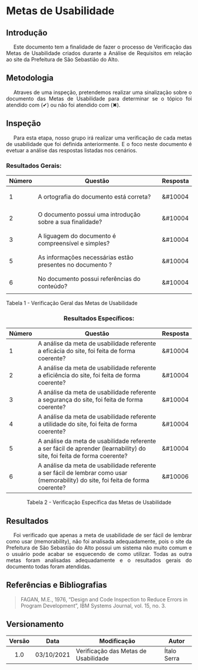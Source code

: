 # Metas de Usabilidade

## <a>Introdução</a>

<p style="text-indent: 20px; text-align: justify">
Este documento tem a finalidade de fazer o processo de Verificação das Metas de Usabilidade criados durante a Análise de Requisitos em relação ao site da Prefeitura de São Sebastião do Alto.
</p>


## <a>Metodologia</a>

<p style="text-indent: 20px; text-align: justify">
Atraves de uma inspeção, pretendemos realizar uma sinalização sobre o documento das Metas de Usabilidade para determinar se o tópico foi atendido com (&#10004) ou não foi atendido com (&#10006).
</p>


## <a>Inspeção</a>

<p style="text-indent: 20px; text-align: justify"> 
Para esta etapa, nosso grupo irá realizar uma verificação de cada metas de usabilidade que foi definida anteriormente. E o foco neste documento é evetuar a análise das respostas listadas nos cenários. 
</p>

</center>

### Resultados Gerais:
|Número|Questão|Resposta|
|--|--|--|
|1|A ortografia do documento está correta?|<p>&#10004</p>|
|2|O documento possui uma introdução sobre a sua finalidade?|<p>&#10004</p>|
|3|A liguagem do documento é compreensível e simples?|<p>&#10004</p>|
|5|As informações necessárias estão presentes no documento ?|<p>&#10004</p>|
|6|No documento possui referências do conteúdo?|<p>&#10004</p>|


<figcaption>Tabela 1 - Verificação Geral das Metas de Usabilidade</figcaption>

</center>

<center>

### Resultados Específicos:
|Número|Questão|Resposta|
|--|--|--|
|1|A análise da meta de usabilidade referente a eficácia do site, foi feita de forma coerente?|<p>&#10004</p>|
|2|A análise da meta de usabilidade referente a eficiência do site, foi feita de forma coerente?|<p>&#10004</p>|
|3|A análise da meta de usabilidade referente a segurança do site, foi feita de forma coerente?|<p>&#10004</p>|
|4|A análise da meta de usabilidade referente a utilidade do site, foi feita de forma coerente?|<p>&#10004</p>|
|5|A análise da meta de usabilidade referente a ser fácil de aprender (learnability) do site, foi feita de forma coerente?|<p>&#10004</p>|
|6|A análise da meta de usabilidade referente a ser fácil de lembrar como usar (memorability) do site, foi feita de forma coerente?|<p>&#10006</p>|

<figcaption>Tabela 2 - Verificação Específica das Metas de Usabilidade</figcaption>

</center>

## <a>Resultados</a>
<p style="text-indent: 20px; text-align: justify">
Foi verificado que apenas a meta de usabilidade de ser fácil de lembrar como usar (memorability), não foi analisada adequadamente, pois o site da Prefeitura de São Sebastião do Alto possui um sistema não muito comum e o usuário pode acabar se esquecendo de como utilizar. Todas as outra metas foram analisadas adequadamente e o resultados gerais do documento todas foram atendidas.
</p>

## <a>Referências e Bibliografias</a>

> FAGAN, M.E., 1976, “Design and Code Inspection to Reduce Errors in Program Development”, IBM Systems Journal, vol. 15, no. 3.

## <a>Versionamento</a>

| Versão | Data       | Modificação              | Autor   |
| :------: | ---------- | ------------------------ | ------- |
| 1.0    | 03/10/2021 | Verificação das Metas de Usabilidade | Ítalo Serra |